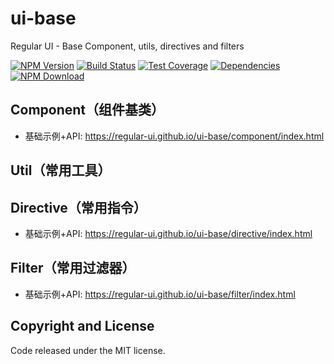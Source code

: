 # ui-base

Regular UI - Base Component, utils, directives and filters

[![NPM Version][npm-img]][npm-url]
[![Build Status][travis-img]][travis-url]
[![Test Coverage][coveralls-img]][coveralls-url]
[![Dependencies][david-img]][david-url]
[![NPM Download][download-img]][download-url]

[npm-img]: http://img.shields.io/npm/v/rgui-base.svg?style=flat-square
[npm-url]: http://npmjs.org/package/rgui-base
[travis-img]: https://img.shields.io/travis/regular-ui/ui-base.svg?style=flat-square
[travis-url]: https://travis-ci.org/regular-ui/ui-base
[coveralls-img]: https://img.shields.io/coveralls/regular-ui/ui-base/next.svg?style=flat-square
[coveralls-url]: https://coveralls.io/r/regular-ui/ui-base
[david-img]: http://img.shields.io/david/regular-ui/ui-base.svg?style=flat-square
[david-url]: https://david-dm.org/regular-ui/ui-base
[download-img]: https://img.shields.io/npm/dm/rgui-base.svg?style=flat-square
[download-url]: https://npmjs.org/package/rgui-base

## Component（组件基类）

- 基础示例+API: https://regular-ui.github.io/ui-base/component/index.html

## Util（常用工具）

## Directive（常用指令）

- 基础示例+API: https://regular-ui.github.io/ui-base/directive/index.html

## Filter（常用过滤器）

- 基础示例+API: https://regular-ui.github.io/ui-base/filter/index.html

## Copyright and License

Code released under the MIT license.
